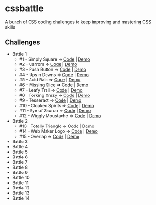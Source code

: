 # cssbattle

A bunch of CSS coding challenges to keep improving and mastering CSS skills

## Challenges

- Battle 1
  - #1 - Simply Square =>
    [Code](https://github.com/npranto/cssbattle/tree/main/battle-1/simply-square/index.html)
    |
    [Demo](https://cssbattle.pages.dev/battle-1/simply-square/)
  - #2 - Carrom =>
    [Code](https://github.com/npranto/cssbattle/tree/main/battle-1/carrom/index.html)
    |
    [Demo](https://cssbattle.pages.dev/battle-1/carrom/)
  - #3 - Push Button =>
    [Code](https://github.com/npranto/cssbattle/tree/main/battle-1/push-button/index.html)
    |
    [Demo](https://cssbattle.pages.dev/battle-1/push-button/)
  - #4 - Ups n Downs =>
    [Code](https://github.com/npranto/cssbattle/tree/main/battle-1/ups-n-downs/index.html)
    |
    [Demo](https://cssbattle.pages.dev/battle-1/ups-n-downs/)
  - #5 - Acid Rain =>
    [Code](https://github.com/npranto/cssbattle/tree/main/battle-1/acid-rain/index.html)
    |
    [Demo](https://cssbattle.pages.dev/battle-1/acid-rain/)
  - #6 - Missing Slice =>
    [Code](https://github.com/npranto/cssbattle/tree/main/battle-1/missing-slice/index.html)
    |
    [Demo](https://cssbattle.pages.dev/battle-1/missing-slice/)
  - #7 - Leafy Trail =>
    [Code](https://github.com/npranto/cssbattle/tree/main/battle-1/leafy-trail/index.html)
    |
    [Demo](https://cssbattle.pages.dev/battle-1/leafy-trail/)
  - #8 - Forking Crazy =>
    [Code](https://github.com/npranto/cssbattle/tree/main/battle-1/forking-crazy/index.html)
    |
    [Demo](https://cssbattle.pages.dev/battle-1/forking-crazy/)
  - #9 - Tesseract =>
    [Code](https://github.com/npranto/cssbattle/tree/main/battle-1/tesseract/index.html)
    |
    [Demo](https://cssbattle.pages.dev/battle-1/tesseract/)
  - #10 - Cloaked Spirits =>
    [Code](https://github.com/npranto/cssbattle/tree/main/battle-1/cloaked-spirits/index.html)
    |
    [Demo](https://cssbattle.pages.dev/battle-1/cloaked-spirits/)
  - #11 - Eye of Sauron =>
    [Code](https://github.com/npranto/cssbattle/tree/main/battle-1/eye-of-sauron/index.html)
    |
    [Demo](https://npranto.github.io/cssbattle/battle-1/eye-of-sauron/)
  - #12 - Wiggly Moustache =>
    [Code](https://github.com/npranto/cssbattle/tree/main/battle-1/wiggly-moustache/index.html)
    |
    [Demo](https://npranto.github.io/cssbattle/battle-1/wiggly-moustache/)
- Battle 2
  - #13 - Totally Triangle =>
    [Code](https://github.com/npranto/cssbattle/tree/main/battle-2/totally-triangle/index.html)
    |
    [Demo](https://npranto.github.io/cssbattle/battle-2/totally-triangle/)
  - #14 - Web Maker Logo =>
    [Code](https://github.com/npranto/cssbattle/tree/main/battle-2/web-maker-logo/index.html)
    |
    [Demo](https://npranto.github.io/cssbattle/battle-2/web-maker-logo/)
  - #15 - Overlap =>
    [Code](https://github.com/npranto/cssbattle/tree/main/battle-2/overlap/index.html)
    |
    [Demo](https://npranto.github.io/cssbattle/battle-2/overlap/)
- Battle 3
- Battle 4
- Battle 5
- Battle 6
- Battle 7
- Battle 8
- Battle 9
- Battle 10
- Battle 11
- Battle 12
- Battle 13
- Battle 14
